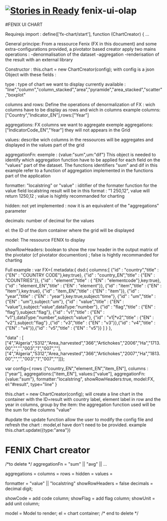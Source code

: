 [![Stories in Ready](https://badge.waffle.io/FENIX-Platform/fenix-ui-olap.png?label=ready&title=Ready)](https://waffle.io/FENIX-Platform/fenix-ui-olap)
fenix-ui-olap
=============


#FENIX UI CHART


Requirejs import : 
define(['fx-chart/start'], function (ChartCreator) {
...

General principe:
From a ressource Fenix (FX in this document) and some extra-configurations provided, a pivotator based creator apply two mains operations : 
	-denormalisation of the dataset
	-aggregation
	-renderisation of the result with an external library


Constructor :
   this.chart = new ChartCreator(config);
with config is a json Object with these fields :

type : type of chart we want to display
	currently available : "line","column","column_stacked","area","pyramide","area_stacked","scatter","boxplot"



columns and rows:
	Define the operations of denormalization of FX : wich columns have to be display as rows and wich in columns
	example columns:["Country","Indicator_EN"],rows:["Year"]




aggregations: FX columns we want to aggregate 
			exemple aggregations:["IndicatorCode_EN","Year"]
			they will not appears in the Grid

values: describe wich columns in the ressources will be aggregates and displayed in the values part of the grid


aggregationFn: 
			exemple : {value:"sum",um:"dif"}
			This object is needed to identify which 					aggregation function have to be applied for each field on the "values" part of the dataset. The functions identifiers "sum" and dif in this example refer to a function of aggregation implemented in the functions part of the application

formatter: "localstring" or "value" : iditifier of the formater function for the value field localstring result will be in this format : "1 250,12", value will return 1250,12  ; value is hightly recommanded for charting


hidden: not yet implemented : now it is an equivalent of the "aggregations" parameter

decimals: number of decimal for the values



el: the ID of the dom container where the grid will be displayed

model: The ressource FENIX to display

showRowHeaders: boolean to show the row header in the output matrix of the pivotator (cf pivotator documention) ; false is hightly recommanded for charting

Full example : 
var FX={
  metadata:{
	dsd:{
	columns:[
		{"id" : "country","title" : {"EN" : "COUNTRY CODE"},key:true},
		{"id" : "country_EN","title" : {"EN" : "COUNTRIES"}},
		{"id" : "element","title" : { "EN" : "elementcode"},key:true},
		{"id" : "element_EN","title" : {"EN" : "element"}},
		{"id" : "item","title" : {"EN" : "Item"},key:true},
		{"id" : "item_EN","title" : {"EN" : "item"}},
		{"id" : "year","title" : {"EN" : "year"},key:true,subject:"time"},
		{"id" : "um","title" : {"EN" : "um"},subject:"um"},
		{"id" : "value","title" : {"EN" : "value"},subject:"value",dataType:"number"},
		{"id" : "flag","title" : {"EN" : "flag"},subject:"flag"},
		{"id" : "v1","title" : {"EN" : "v1"},dataType:"number",subject:"value"},
		{"id" : "v1|*v2","title" : {"EN" : "v2"},subject:"flag"}	,{"id" : "v3","title" : {"EN" : "v3"}},{"id" : "v4","title" : {"EN" : "v4"}},{"id" : "v5","title" : {"EN" : "v5"}}
		]
		}
		},
  
  "data" : [
  ["4","Algeria","5312","Area_harvested","366","Artichokes","2006","Ha","1713.00","","","003","1","007",""],
  ["4","Algeria","5312","Area_harvested","366","Artichokes","2007","Ha","1813.00","","","003","1","007",""]]};

var config={
rows :["country_EN","element_EN","item_EN"],
 columns :["year"],
aggregations:["item_EN"],
values:["value"],
aggregationFn:{value:"sum"},
formatter:"localstring",
showRowHeaders:true,
model:FX,
el:"#result",
type="line"
}


   this.chart = new ChartCreator(config);
will create a line chart in the container with the ID=result with country label, element label in row and the year in columns, group by the item: the aggregation function used will be the sum for the columns "value"


#update
the update function allow the user to modify the config file and refresh the chart : model,el have don't need to be provided.
example
this.chart.update({type:"area"})



# FENIX Chart creator
/*to delete */
aggregationFn = "sum" || "avg" || ...

aggregations = 
columns = 
rows = 
hidden = 
values = 

formatter = "value" || "localstring"
showRowHeaders = false
decimals = decimal digit;

showCode = add code column;
showFlag = add flag column;
showUnit = add unit column;

model = Model to render;
el = chart container;
/* end to delete */